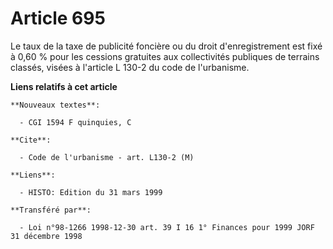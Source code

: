 # Article 695

Le taux de la taxe de publicité foncière ou du droit d'enregistrement est fixé à 0,60 % pour les cessions gratuites aux
collectivités publiques de terrains classés, visées à l'article L 130-2 du code de l'urbanisme.

**Liens relatifs à cet article**

	**Nouveaux textes**:

	  - CGI 1594 F quinquies, C

	**Cite**:

	  - Code de l'urbanisme - art. L130-2 (M)

	**Liens**:

	  - HISTO: Edition du 31 mars 1999

	**Transféré par**:

	  - Loi n°98-1266 1998-12-30 art. 39 I 16 1° Finances pour 1999 JORF 31 décembre 1998
